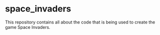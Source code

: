 # space_invaders
This repository contains all about the code that is being used to create the game Space Invaders.
